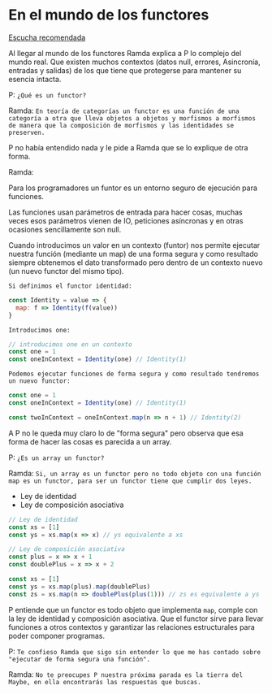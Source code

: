# En el mundo de los functores

[Escucha recomendada](https://www.youtube.com/watch?v=jt6YugLWGaw)

Al llegar al mundo de los functores Ramda explica a P lo complejo del mundo real. Que existen muchos contextos (datos null, errores, Asincronía, entradas y salidas) de los que tiene que protegerse para mantener su esencia intacta.

P:
`¿Qué es un functor?`

Ramda:
`En teoría de categorías un functor es una función de una categoría a otra que lleva objetos a objetos y morfismos a morfismos de manera que la composición de morfismos y las identidades se preserven.`

P no había entendido nada y le pide a Ramda que se lo explique de otra forma.

Ramda:

Para los programadores un funtor es un entorno seguro de ejecución para funciones.

Las funciones usan parámetros de entrada para hacer cosas, muchas veces esos parámetros vienen de IO, peticiones asíncronas y en otras ocasiones sencillamente son null.

Cuando introducimos un valor en un contexto (funtor) nos permite ejecutar nuestra función (mediante un map) de una forma segura y como resultado siempre obtenemos el dato transformado pero dentro de un contexto nuevo (un nuevo functor del mismo tipo).

`Si definimos el functor identidad:`

```js
const Identity = value => {
  map: f => Identity(f(value))
}
```

`Introducimos one:`

```js
// introducimos one en un contexto
const one = 1
const oneInContext = Identity(one) // Identity(1)
```

`Podemos ejecutar funciones de forma segura y como resultado tendremos un nuevo functor:`

```js
const one = 1
const oneInContext = Identity(one) // Identity(1)

const twoInContext = oneInContext.map(n => n + 1) // Identity(2)
```

A P no le queda muy claro lo de "forma segura" pero observa que esa forma de hacer las cosas es parecida a un array.

P: `¿Es un array un functor?`

Ramda: `Si, un array es un functor pero no todo objeto con una función map es un functor, para ser un functor tiene que cumplir dos leyes.`

- Ley de identidad
- Ley de composición asociativa

```js
// Ley de identidad
const xs = [1]
const ys = xs.map(x => x) // ys equivalente a xs

// Ley de composición asociativa
const plus = x => x + 1
const doublePlus = x => x + 2

const xs = [1]
const ys = xs.map(plus).map(doublePlus)
const zs = xs.map(n => doublePlus(plus(1))) // zs es equivalente a ys
```

P entiende que un functor es todo objeto que implementa `map`, comple con la ley de identidad y composición asociativa. Que el functor sirve para llevar funciones a otros contextos y garantizar las relaciones estructurales para poder componer programas.

P: `Te confieso Ramda que sigo sin entender lo que me has contado sobre "ejecutar de forma segura una función".`

Ramda: `No te preocupes P nuestra próxima parada es la tierra del Maybe, en ella encontrarás las respuestas que buscas.`
